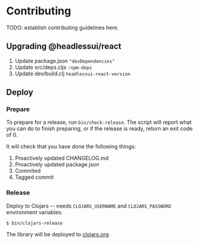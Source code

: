 # Contributing

TODO: establish contributing guidelines here.

## Upgrading @headlessui/react

1. Update package.json `"devDependencies"`
1. Update src/deps.cljs `:npm-deps`
1. Update dev/build.clj `headlessui-react-version`

## Deploy

### Prepare

To prepare for a release, run `bin/check-release`. The script will report what
you can do to finish preparing, or if the release is ready, return an exit code
of 0.

It will check that you have done the following things:

1. Proactively updated CHANGELOG.md
2. Proactively updated package.json
3. Commited
4. Tagged commit


### Release

Deploy to Clojars -- needs `CLOJARS_USERNAME` and `CLOJARS_PASSWORD` environment
variables:

    $ bin/clojars-release

The library will be deployed to [clojars.org][clojars].

[clojars]: https://clojars.org/com.github.mainej/headlessui-reagent
